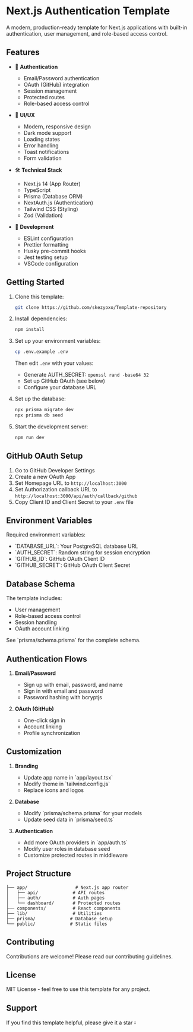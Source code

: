 # Next.js Authentication Template

A modern, production-ready template for Next.js applications with built-in authentication, user management, and role-based access control.

## Features

- 🔐 **Authentication**
  - Email/Password authentication
  - OAuth (GitHub) integration
  - Session management
  - Protected routes
  - Role-based access control

- 🎨 **UI/UX**
  - Modern, responsive design
  - Dark mode support
  - Loading states
  - Error handling
  - Toast notifications
  - Form validation

- 🛠 **Technical Stack**
  - Next.js 14 (App Router)
  - TypeScript
  - Prisma (Database ORM)
  - NextAuth.js (Authentication)
  - Tailwind CSS (Styling)
  - Zod (Validation)

- 🔧 **Development**
  - ESLint configuration
  - Prettier formatting
  - Husky pre-commit hooks
  - Jest testing setup
  - VSCode configuration

## Getting Started

1. Clone this template:
   ```bash
   git clone https://github.com/skezyoxo/Template-repository
   ```

2. Install dependencies:
   ```bash
   npm install
   ```

3. Set up your environment variables:
   ```bash
   cp .env.example .env
   ```
   Then edit `.env` with your values:
   - Generate AUTH_SECRET: `openssl rand -base64 32`
   - Set up GitHub OAuth (see below)
   - Configure your database URL

4. Set up the database:
   ```bash
   npx prisma migrate dev
   npx prisma db seed
   ```

5. Start the development server:
   ```bash
   npm run dev
   ```

## GitHub OAuth Setup

1. Go to GitHub Developer Settings
2. Create a new OAuth App
3. Set Homepage URL to `http://localhost:3000`
4. Set Authorization callback URL to `http://localhost:3000/api/auth/callback/github`
5. Copy Client ID and Client Secret to your `.env` file

## Environment Variables

Required environment variables:
- \`DATABASE_URL\`: Your PostgreSQL database URL
- \`AUTH_SECRET\`: Random string for session encryption
- \`GITHUB_ID\`: GitHub OAuth Client ID
- \`GITHUB_SECRET\`: GitHub OAuth Client Secret

## Database Schema

The template includes:
- User management
- Role-based access control
- Session handling
- OAuth account linking

See \`prisma/schema.prisma\` for the complete schema.

## Authentication Flows

1. **Email/Password**
   - Sign up with email, password, and name
   - Sign in with email and password
   - Password hashing with bcryptjs

2. **OAuth (GitHub)**
   - One-click sign in
   - Account linking
   - Profile synchronization

## Customization

1. **Branding**
   - Update app name in \`app/layout.tsx\`
   - Modify theme in \`tailwind.config.js\`
   - Replace icons and logos

2. **Database**
   - Modify \`prisma/schema.prisma\` for your models
   - Update seed data in \`prisma/seed.ts\`

3. **Authentication**
   - Add more OAuth providers in \`app/auth.ts\`
   - Modify user roles in database seed
   - Customize protected routes in middleware

## Project Structure

```
├── app/                  # Next.js app router
│   ├── api/             # API routes
│   ├── auth/            # Auth pages
│   └── dashboard/       # Protected routes
├── components/          # React components
├── lib/                 # Utilities
├── prisma/             # Database setup
└── public/             # Static files
```

## Contributing

Contributions are welcome! Please read our contributing guidelines.

## License

MIT License - feel free to use this template for any project.

## Support

If you find this template helpful, please give it a star ⭭
